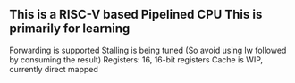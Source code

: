This is a RISC-V based Pipelined CPU
This is primarily for learning
--
Forwarding is supported
Stalling is being tuned (So avoid using lw followed by consuming the result)
Registers: 16, 16-bit registers
Cache is WIP, currently direct mapped


